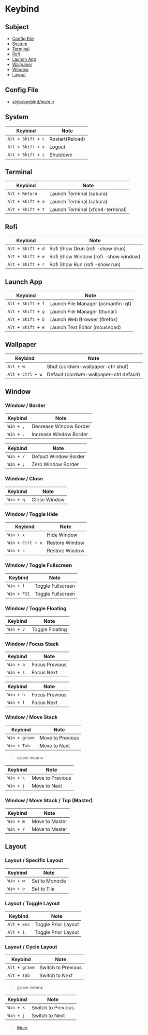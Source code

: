 

# Keybind

## Subject

* [Config File](#config-file)
* [System](#system)
* [Terminal](#terminal)
* [Rofi](#rofi)
* [Launch App](#launch-app)
* [Wallpaper](#wallpaper)
* [Window](#window)
* [Layout](#layout)


## Config File

* [style/keybind/main.h](https://github.com/samwhelp/cordwm/blob/main/asset/src/cordwm/style/keybind/main.h)


## System

| Keybind           | Note            |
| ----------------- | --------------- |
| `Alt + Shift + c` | Restart(Reload) |
| `Alt + Shift + x` | Logout          |
| `Alt + Shift + z` | Shutdown        |


## Terminal

| Keybind           | Note                              |
| ----------------- | --------------------------------- |
| `Alt + Return`    | Launch Terminal (sakura)          |
| `Alt + Shift + a` | Launch Terminal (sakura)          |
| `Alt + Shift + t` | Launch Terminal (xfce4-terminal)  |


## Rofi

| Keybind           | Note                                  |
| ----------------- | ------------------------------------- |
| `Alt + Shift + d` | Rofi Show Drun    (rofi -show drun)   |
| `Alt + Shift + w` | Rofi Show Window  (rofi -show window) |
| `Alt + Shift + r` | Rofi Show Run     (rofi -show run)    |


## Launch App

| Keybind           | Note                              |
| ----------------- | ----------------------------------|
| `Alt + Shift + f` | Launch File Manager  (pcmanfm-qt) |
| `Alt + Shift + g` | Launch File Manager  (thunar)     |
| `Alt + Shift + b` | Launch Web Browser   (firefox)    |
| `Alt + Shift + e` | Launch Text Editor   (mousepad)   |


## Wallpaper

| Keybind           | Note                                     |
| ----------------- | ---------------------------------------- |
| `Alt + w`         | Shuf     (cordwm-wallpaper-ctrl shuf)    |
| `Alt + Ctrl + w`  | Default  (cordwm-wallpaper-ctrl default) |


## Window

### Window / Border

| Keybind           | Note                   |
| ----------------- | ---------------------- |
| `Win + ,`         | Decrease Window Border |
| `Win + .`         | Increase Window Border |

| Keybind           | Note                   |
| ----------------- | ---------------------- |
| `Win + /`         | Default Window Border  |
| `Win + ;`         | Zero Window Border     |


### Window / Close

| Keybind           | Note         |
| ----------------- | ------------ |
| `Win + q`         | Close Window |


### Window / Toggle Hide

| Keybind           | Note           |
| ----------------- | -------------- |
| `Win + x`         | Hide Window    |
| `Win + Ctrl + x`  | Restore Window |
| `Win + c`         | Restore Window |


### Window / Toggle Fullscreen

| Keybind           | Note              |
| ----------------- | ----------------- |
| `Win + f`         | Toggle Fullscreen |
| `Win + F11`       | Toggle Fullscreen |


### Window / Toggle Floating

| Keybind           | Note            |
| ----------------- | --------------- |
| `Win + v`         | Toggle Floating |


### Window / Focus Stack

| Keybind           | Note            |
| ----------------- | --------------- |
| `Win + a`         | Focus Previous  |
| `Win + s`         | Focus Next      |

| Keybind           | Note            |
| ----------------- | --------------- |
| `Win + h`         | Focus Previous  |
| `Win + l`         | Focus Next      |


### Window / Move Stack

| Keybind           | Note             |
| ----------------- | ---------------- |
| `Win + grave`     | Move to Previous |
| `Win + Tab`       | Move to Next     |

> grave means `

| Keybind           | Note             |
| ----------------- | ---------------- |
| `Win + k`         | Move to Previous |
| `Win + j`         | Move to Next     |


### Window / Move Stack / Top (Master)

| Keybind           | Note           |
| ----------------- | -------------- |
| `Win + m`         | Move to Master |
| `Win + r`         | Move to Master |


## Layout

### Layout / Specific Layout

| Keybind           | Note           |
| ----------------- | -------------- |
| `Win + w`         | Set to Monocle |
| `Win + e`         | Set to Tile    |

### Layout / Toggle Layout

| Keybind           | Note                |
| ----------------- | ------------------- |
| `Alt + Esc`       | Toggle Prior Layout |
| `Alt + i`         | Toggle Prior Layout |


### Layout / Cycle Layout

| Keybind           | Note               |
| ----------------- | ------------------ |
| `Alt + grave`     | Switch to Previous |
| `Alt + Tab`       | Switch to Next     |

> grave means `

| Keybind           | Note               |
| ----------------- | ------------------ |
| `Win + k`         | Switch to Previous |
| `Win + j`         | Switch to Next     |


> [More](https://github.com/samwhelp/cordwm/blob/main/asset/src/cordwm/style/keybind/main.h)
